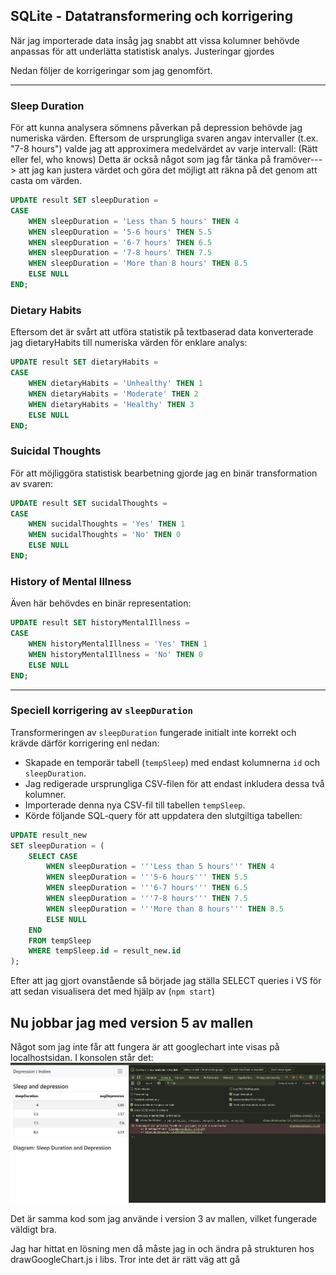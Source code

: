 ## SQLite - Datatransformering och korrigering

När jag importerade data insåg jag snabbt att vissa kolumner behövde anpassas för att underlätta statistisk analys. Justeringar gjordes

Nedan följer de korrigeringar som jag genomfört.


---

### Sleep Duration
För att kunna analysera sömnens påverkan på depression behövde jag numeriska värden. Eftersom de ursprungliga svaren angav intervaller (t.ex. "7-8 hours") valde jag att approximera medelvärdet av varje intervall: (Rätt eller fel, who knows) Detta är också något som jag får tänka på framöver---> att jag kan justera värdet och göra det möjligt att räkna på det genom att casta om värden.
```sql
UPDATE result SET sleepDuration =
CASE
    WHEN sleepDuration = 'Less than 5 hours' THEN 4
    WHEN sleepDuration = '5-6 hours' THEN 5.5
    WHEN sleepDuration = '6-7 hours' THEN 6.5
    WHEN sleepDuration = '7-8 hours' THEN 7.5
    WHEN sleepDuration = 'More than 8 hours' THEN 8.5
    ELSE NULL
END;
```

### Dietary Habits
Eftersom det är svårt att utföra statistik på textbaserad data konverterade jag dietaryHabits till numeriska värden för enklare analys:

```sql
UPDATE result SET dietaryHabits =
CASE
    WHEN dietaryHabits = 'Unhealthy' THEN 1
    WHEN dietaryHabits = 'Moderate' THEN 2
    WHEN dietaryHabits = 'Healthy' THEN 3
    ELSE NULL
END;
```

### Suicidal Thoughts
För att möjliggöra statistisk bearbetning gjorde jag en binär transformation av svaren:

```sql
UPDATE result SET sucidalThoughts =
CASE
    WHEN sucidalThoughts = 'Yes' THEN 1
    WHEN sucidalThoughts = 'No' THEN 0
    ELSE NULL
END;
```

### History of Mental Illness
Även här behövdes en binär representation:

```sql
UPDATE result SET historyMentalIllness =
CASE
    WHEN historyMentalIllness = 'Yes' THEN 1
    WHEN historyMentalIllness = 'No' THEN 0
    ELSE NULL
END;
```

---

### Speciell korrigering av `sleepDuration`
Transformeringen av `sleepDuration` fungerade initialt inte korrekt och krävde därför korrigering enl nedan:

- Skapade en temporär tabell (`tempSleep`) med endast kolumnerna `id` och `sleepDuration`.
- Jag redigerade ursprungliga CSV-filen för att endast inkludera dessa två kolumner.
- Importerade denna nya CSV-fil till tabellen `tempSleep`.
- Körde följande SQL-query för att uppdatera den slutgiltiga tabellen:

```sql
UPDATE result_new
SET sleepDuration = (
    SELECT CASE
        WHEN sleepDuration = '''Less than 5 hours''' THEN 4
        WHEN sleepDuration = '''5-6 hours''' THEN 5.5
        WHEN sleepDuration = '''6-7 hours''' THEN 6.5
        WHEN sleepDuration = '''7-8 hours''' THEN 7.5
        WHEN sleepDuration = '''More than 8 hours''' THEN 8.5
        ELSE NULL
    END
    FROM tempSleep
    WHERE tempSleep.id = result_new.id
);
```

Efter att jag gjort ovanstående så började jag ställa SELECT queries i VS för att sedan visualisera det med hjälp av (`npm start`)


## Nu jobbar jag med version 5 av mallen

Något som jag inte får att fungera är att googlechart inte visas på localhostsidan. 
I konsolen står det: ![alt text](image.png)

Det är samma kod som jag använde i version 3 av mallen, vilket fungerade väldigt bra. 

Jag har hittat en lösning men då måste jag in och ändra på strukturen hos drawGoogleChart.js i libs.
Tror inte det är rätt väg att gå